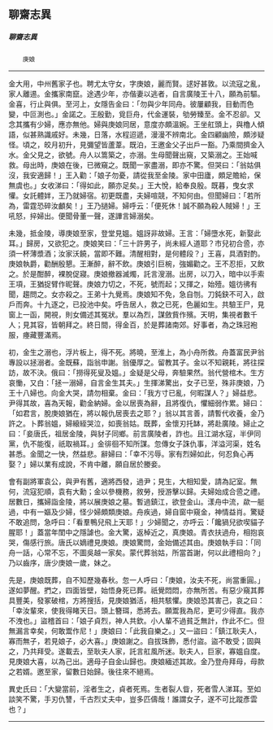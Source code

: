 

## 聊齋志異

##### 聊齋志異
　　`庚娘`

* * *

金大用，中州舊家子也。聘尤太守女，字庚娘，麗而賢。逑好甚敦。以流寇之亂，家人離逷。金攜家南竄。途遇少年，亦偕妻以逃者，自言廣陵王十八，願為前驅。金喜，行止與俱。至河上，女隱告金曰：「勿與少年同舟。彼屢顧我，目動而色變，中叵測也。」金諾之。王殷勤，覓巨舟，代金運裝，劬勞臻至。金不忍卻。又念其攜有少婦，應亦無他。婦與庚娘同居，意度亦頗溫婉。王坐舡頭上，與櫓人傾語，似甚熟識戚好。未幾，日落，水程迢遞，漫漫不辨南北。金四顧幽險，頗涉疑怪。頃之，皎月初升，見彌望皆蘆葦。既泊，王邀金父子出戶一豁。乃乘間擠金入水。金父見之，欲號。舟人以篙築之，亦溺。生母聞聲出窺，又築溺之。王始喊救。母出時，庚娘在後，已微窺之。既聞一家盡溺，即亦不驚。但哭曰：「翁姑俱沒，我安適歸！」王入勸：「娘子勿憂，請從我至金陵。家中田廬，頗足贍給，保無虞也。」女收涕曰：「得如此，願亦足矣。」王大悅，給奉良殷。既暮，曳女求懽。女託體姅，王乃就婦宿。初更既盡，夫婦喧競，不知何由。但聞婦曰：「若所為，雷霆恐碎汝顱矣！」王乃撾婦。婦呼云：「便死休！誠不願為殺人賊婦！」王吼怒，捽婦出。便聞骨董一聲，遂譁言婦溺矣。

未幾，抵金陵，導庚娘至家，登堂見媼。媼訝非故婦。王言：「婦墮水死，新娶此耳。」歸房，又欲犯之。庚娘笑曰：「三十許男子，尚未經人道耶？市兒初合巹，亦須一杯薄漿酒；汝家沃饒，當即不難。清醒相對，是何體段？」王喜，具酒對酌。庚娘執爵，勸酬殷懇。王漸醉，辭不飲。庚娘引巨椀，強媚勸之。王不忍拒，又飲之。於是酣醉，裸脫促寢。庚娘撤器滅燭，託言溲溺。出房，以刀入，暗中以手索王項，王猶捉臂作昵聲。庚娘力切之，不死，號而起；又揮之，始殪。媼彷彿有聞，趨問之。女亦殺之。王弟十九覺焉。庚娘知不免，急自刎。刀鈍鈌不可入，啟戶而奔。十九逐之，已投池中矣。呼告居人，救之已死，色麗如生。共驗王尸，見窗上一函，開視，則女備述其冤狀。羣以為烈，謀斂貲作殯。天明，集視者數千人；見其容，皆朝拜之。終日間，得金百，於是葬諸南郊。好事者，為之珠冠袍服，瘞藏豐滿焉。

初，金生之溺也，浮片板上，得不死。將曉，至淮上，為小舟所救。舟蓋富民尹翁專設以拯溺者。金既蘇，詣翁申謝。翁優厚之。留教其子。金以不知親耗，將往探訪，故不決。俄曰：「撈得死叟及媼。」金疑是父母，奔驗果然。翁代營棺木。生方哀慟，又白：「拯一溺婦，自言金生其夫。」生揮涕驚出，女子已至，殊非庚娘，乃王十八婦也。向金大哭，請勿相棄。金曰：「我方寸已亂，何暇謀人？」婦益悲。尹得其故，喜為天報，勸金納婦。金以居喪為辭，且將復仇，懼細弱作累。婦曰：「如君言，脫庚娘猶在，將以報仇居喪去之耶？」翁以其言善，請暫代收養，金乃許之。卜葬翁媼，婦縗絰哭泣，如喪翁姑。既葬，金懷刃托缽，將赴廣陵。婦止之曰：「妾唐氏，祖居金陵，與豺子同鄉。前言廣陵者，詐也。且江湖水寇，半伊同黨，仇不能復，祇取禍耳。」金徘徊不知所謀。忽傳女子誅仇事，洋溢河渠，姓名甚悉。金聞之一快，然益悲。辭婦曰：「幸不污辱。家有烈婦如此，何忍負心再娶？」婦以業有成說，不肯中離，願自居於媵妾。

會有副將軍袁公，與尹有舊，適將西發，過尹；見生，大相知愛，請為記室。無何，流寇犯順，袁有大勳；金以參機務，敘勞，授游擊以歸。夫婦始成合巹之禮。居數日，攜婦詣金陵，將以展庚娘之墓。暫過鎮江，欲登金山。漾舟中流，歘一艇過，中有一嫗及少婦，怪少婦頗類庚娘。舟疾過，婦自窗中窺金，神情益肖。驚疑不敢追問，急呼曰：「看羣鴨兒飛上天耶！」少婦聞之，亦呼云：「饞猧兒欲喫貓子腥耶！」蓋當年閨中之隱謔也。金大驚，返棹近之，真庚娘。青衣扶過舟，相抱哀哭，傷感行旅。唐氏以嫡禮見庚娘。庚娘驚問，金始備述其由。庚娘執手曰：「同舟一話，心常不忘，不圖吳越一家矣。蒙代葬翁姑，所當首謝，何以此禮相向？」乃以齒序，唐少庚娘一歲，妹之。

先是，庚娘既葬，自不知歷幾春秋。忽一人呼曰：「庚娘，汝夫不死，尚當重圓。」遂如夢醒。捫之，四面皆壁，始悟身死已葬。祇覺悶悶，亦無所苦。有惡少窺其葬具豐美，發冢破棺，方將搜括，見庚娘猶活，相共駭懼。庚娘恐其害己，哀之曰：「幸汝輩來，使我得睹天日。頭上簪珥，悉將去。願鬻我為尼，更可少得直。我亦不洩也。」盜稽首曰：「娘子貞烈，神人共欽。小人輩不過貧乏無計，作此不仁。但無漏言幸矣，何敢鬻作尼！」庚娘曰：「此我自樂之。」又一盜曰：「鎮江耿夫人，寡而無子，若見娘子，必大喜。」庚娘謝之。自拔珠飾，悉付盜。盜不敢受；固與之，乃共拜受。遂載去，至耿夫人家，託言舡風所迷。耿夫人，巨家，寡媼自度。見庚娘大喜，以為己出。適母子自金山歸也。庚娘緬述其故。金乃登舟拜母，母款之若婿。邀至家，留數日始歸。後往來不絕焉。

異史氏曰：「大變當前，淫者生之，貞者死焉。生者裂人眥，死者雪人涕耳。至如談笑不驚，手刃仇讐，千古烈丈夫中，豈多匹儔哉！誰謂女子，遂不可比蹤彥雲也？」

* * *


